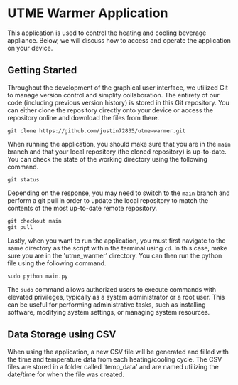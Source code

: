# UTME Warmer Application

This application is used to control the heating and cooling beverage appliance. Below, we will discuss how to access and operate the application on your device.

## Getting Started

Throughout the development of the graphical user interface, we utilized Git to manage version control and simplify collaboration. The entirety of our code (including previous version history) is stored in this Git repository. You can either clone the repository directly onto your device or access the repository online and download the files from there.

`git clone https://github.com/justin72835/utme-warmer.git`

When running the application, you should make sure that you are in the `main` branch and that your local repository (the cloned repository) is up-to-date. You can check the state of the working directory using the following command.

`git status`

Depending on the response, you may need to switch to the `main` branch and perform a git pull in order to update the local repository to match the contents of the most up-to-date remote repository.

```
git checkout main
git pull
```

Lastly, when you want to run the application, you must first navigate to the same directory as the script within the terminal using `cd`. In this case, make sure you are in the 'utme_warmer' directory. You can then run the python file using the following command.

`sudo python main.py`

The `sudo` command allows authorized users to execute commands with elevated privileges, typically as a system administrator or a root user. This can be useful for performing administrative tasks, such as installing software, modifying system settings, or managing system resources.

## Data Storage using CSV

When using the application, a new CSV file will be generated and filled with the time and temperature data from each heating/cooling cycle. The CSV files are stored in a folder called 'temp_data' and are named utilizing the date/time for when the file was created.
